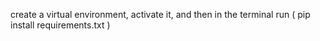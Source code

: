 create a virtual environment, activate it, and then in the terminal run ( pip install requirements.txt )
